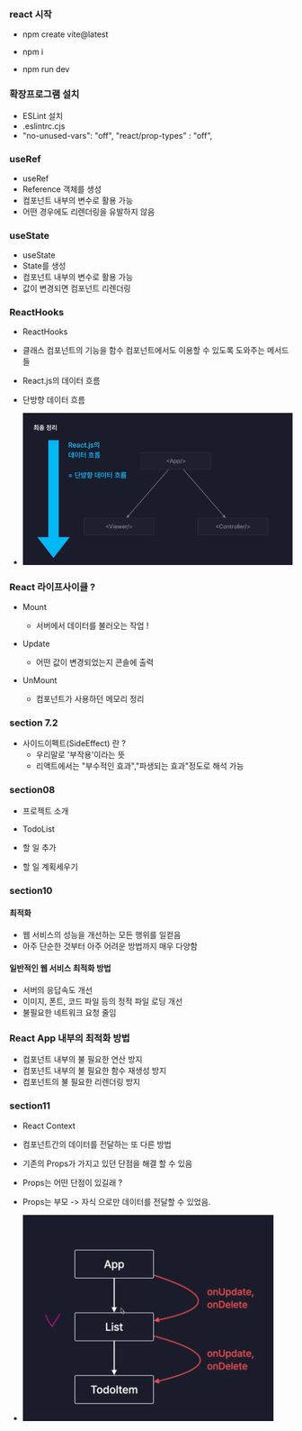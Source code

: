 ### react 시작

- npm create vite@latest

- npm i

- npm run dev

### 확장프로그램 설치

- ESLint 설치
- .eslintrc.cjs
- "no-unused-vars": "off",
  "react/prop-types" : "off",

### useRef

- useRef
- Reference 객체를 생성
- 컴포넌트 내부의 변수로 활용 가능
- 어떤 경우에도 리렌더링을 유발하지 않음

### useState

- useState
- State를 생성
- 컴포넌트 내부의 변수로 활용 가능
- 값이 변경되면 컴포넌트 리렌더링

### ReactHooks

- ReactHooks
- 클래스 컴포넌트의 기능을 함수 컴포넌트에서도 이용할 수 있도록 도와주는 메서드들

- React.js의 데이터 흐름
- 단방향 데이터 흐름
- ![alt text](image.png)

### React 라이프사이클 ?

- Mount

  - 서버에서 데이터를 불러오는 작업 !

- Update

  - 어떤 값이 변경되었는지 콘솔에 출력

- UnMount

  - 컴포넌트가 사용하던 메모리 정리

### section 7.2

- 사이드이펙트(SideEffect) 란 ?
  - 우리말로 '부작용'이라는 뜻
  - 리액트에서는 "부수적인 효과","파생되는 효과"정도로 해석 가능

### section08

- 프로젝트 소개
- TodoList

- 할 일 추가
- 할 일 계획세우기

### section10

#### 최적화

- 웹 서비스의 성능을 개선하는 모든 행위를 일컫음
- 아주 단순한 것부터 아주 어려운 방법까지 매우 다양함

#### 일반적인 웹 서비스 최적화 방법

- 서버의 응답속도 개선
- 이미지, 폰트, 코드 파일 등의 정적 파일 로딩 개선
- 불필요한 네트워크 요청 줄임

### React App 내부의 최적화 방법

- 컴포넌트 내부의 불 필요한 연산 방지
- 컴포넌트 내부의 불 필요한 함수 재생성 방지
- 컴포넌트의 불 필요한 리렌더링 방지

### section11

- React Context
- 컴포넌트간의 데이터를 전달하는 또 다른 방법
- 기존의 Props가 가지고 있던 단점을 해결 할 수 있음

- Props는 어떤 단점이 있길래 ?
- Props는 부모 -> 자식 으로만 데이터를 전달할 수 있었음.

- ![alt text](image-1.png)
